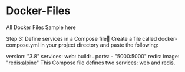 # Docker-Files
All Docker Files Sample here


Step 3: Define services in a Compose file🔗
Create a file called docker-compose.yml in your project directory and paste the following:

version: "3.8"
services:
  web:
    build: .
    ports:
      - "5000:5000"
  redis:
    image: "redis:alpine"
This Compose file defines two services: web and redis.
